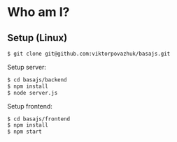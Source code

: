 # Who am I?

## Setup (Linux)
```bash
$ git clone git@github.com:viktorpovazhuk/basajs.git
```

Setup server:
```bash
$ cd basajs/backend
$ npm install
$ node server.js
```

Setup frontend:
```bash
$ cd basajs/frontend
$ npm install
$ npm start
```
